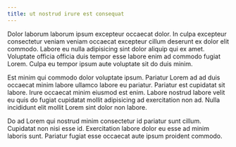```yaml
---
title: ut nostrud irure est consequat
---
```


Dolor laborum laborum ipsum excepteur occaecat dolor. In culpa excepteur consectetur veniam veniam occaecat excepteur cillum deserunt ex dolor elit commodo. Labore eu nulla adipisicing sint dolor aliquip qui ex amet. Voluptate officia officia duis tempor esse labore enim ad commodo fugiat Lorem. Culpa eu tempor ipsum aute voluptate sit do duis minim.

Est minim qui commodo dolor voluptate ipsum. Pariatur Lorem ad ad duis occaecat minim labore ullamco labore eu pariatur. Pariatur est cupidatat sit labore. Irure occaecat minim eiusmod est enim. Labore nostrud labore velit eu quis do fugiat cupidatat mollit adipisicing ad exercitation non ad. Nulla incididunt elit mollit Lorem sint dolor non labore.

Do ad Lorem qui nostrud minim consectetur id pariatur sunt cillum. Cupidatat non nisi esse id. Exercitation labore dolor eu esse ad minim laboris sunt. Pariatur fugiat esse occaecat aute ipsum proident commodo.